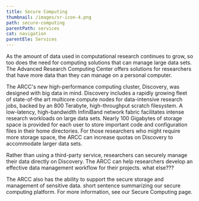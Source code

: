 ```yaml
---
title: Secure Computing
thumbnail: /images/sr-icon-4.png
path: secure-computing
parentPath: services
cat: navigation
parentEle: Services
---
```

As the amount of data used in computational research continues to grow, so too does the need for computing solutions that can manage large data sets. The Advanced Research Computing Center offers solutions for researchers that have more data than they can manage on a personal computer.

The ARCC's new high-performance computing cluster, Discovery, was designed with big data in mind. Discovery includes a rapidly growing fleet of state-of-the art multicore compute nodes for data-intensive research jobs, backed by an 800 Terabyte, high-throughput scratch filesystem. A low-latency, high-bandwidth InfiniBand network fabric facilitates intense research workloads on large data sets. Nearly 100 Gigabytes of storage space is provided for each user to store important code and configuration files in their home directories. For those researchers who might require more storage space, the ARCC can increase quotas on Discovery to accommodate larger data sets.

Rather than using a third-party service, researchers can securely manage their data directly on Discovery. The ARCC can help researchers develop an effective data management workflow for their projects. what else???

The ARCC also has the ability to support the secure storage and management of sensitive data. short sentence summarizing our secure computing platform. For more information, see our Secure Computing page.
